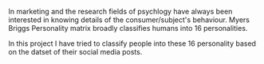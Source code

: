 In marketing and the research fields of psychlogy have always been interested in knowing details of the consumer/subject's behaviour.
Myers Briggs Personality matrix broadly classifies humans into 16 personalities.

In this project I have tried to classify people into these 16 personality based on the datset of their social media posts.
